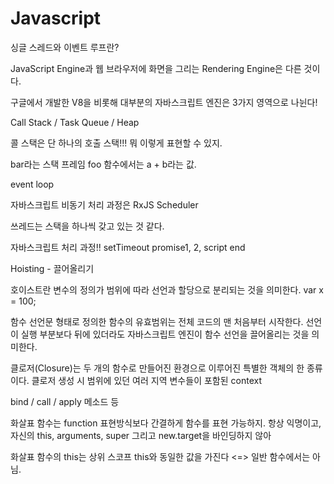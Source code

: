 # Javascript

싱글 스레드와 이벤트 루프란?

JavaScript Engine과 웹 브라우저에 화면을 그리는 Rendering Engine은 다른 것이다. 

구글에서 개발한 V8을 비롯해 대부분의 자바스크립트 엔진은 3가지 영역으로 나뉜다!

Call Stack / Task Queue / Heap

콜 스택은 단 하나의 호출 스택!!! 뭐 이렇게 표현할 수 있지.

bar라는 스택 프레임 foo 함수에서는 a + b라는 값.

event loop

자바스크립트 비동기 처리 과정은 RxJS Scheduler

쓰레드는 스택을 하나씩 갖고 있는 것 같다.

자바스크립트 처리 과정!! setTimeout promise1, 2, script end

Hoisting - 끌어올리기

호이스트란 변수의 정의가 범위에 따라 선언과 할당으로 분리되는 것을 의미한다. var x = 100;

함수 선언문 형태로 정의한 함수의 유효범위는 전체 코드의 맨 처음부터 시작한다. 선언이 실행 부분보다 뒤에 있더라도 자바스크립트 엔진이 함수 선언을 끌어올리는 것을 의미한다.

클로저(Closure)는 두 개의 함수로 만들어진 환경으로 이루어진 특별한 객체의 한 종류이다. 클로저 생성 시 범위에 있던 여러 지역 변수들이 포함된 context

bind / call / apply 메소드 등

화살표 함수는 function 표현방식보다 간결하게 함수를 표현 가능하지. 항상 익명이고, 자신의 this, arguments, super 그리고 new.target을 바인딩하지 않아

화살표 함수의 this는 상위 스코프 this와 동일한 값을 가진다 <=> 일반 함수에서는 아님.





